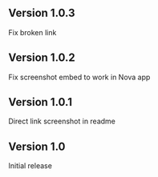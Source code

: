 ## Version 1.0.3

Fix broken link


## Version 1.0.2

Fix screenshot embed to work in Nova app

## Version 1.0.1

Direct link screenshot in readme

## Version 1.0

Initial release
